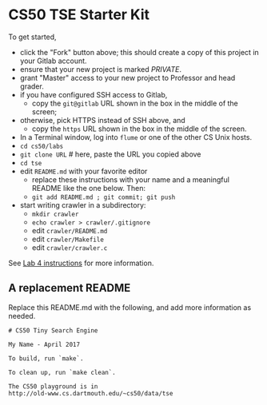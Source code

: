 # CS50 TSE Starter Kit

To get started, 

 * click the "Fork" button above; this should create a copy of this project in your Gitlab account. 
 * 	ensure that your new project is marked *PRIVATE*.
 * grant "Master" access to your new project to Professor and head grader.
 * if you have configured SSH access to Gitlab,
	 * copy the `git@gitlab` URL shown in the box in the middle of the screen;
 * otherwise, pick HTTPS instead of SSH above, and
	 * copy the `https` URL shown in the box in the middle of the screen.
 * In a Terminal window, log into `flume` or one of the other CS Unix hosts.
 * `cd cs50/labs`
 * `git clone URL`   # here, paste the URL you copied above
 * `cd tse`
 * edit `README.md` with your favorite editor
	 * replace these instructions with your name and a meaningful README like the one below. Then:
	 * `git add README.md ; git commit; git push`
 * start writing crawler in a subdirectory:
	 * `mkdir crawler`
	 * `echo crawler > crawler/.gitignore`
	 * edit `crawler/README.md`
	 * edit `crawler/Makefile`
	 * edit `crawler/crawler.c`

See [Lab 4 instructions](http://www.cs.dartmouth.edu/~cs50/Labs/Lab4)
for more information.

## A replacement README
Replace this README.md with the following, and add more information as needed.

```
# CS50 Tiny Search Engine

My Name - April 2017

To build, run `make`.

To clean up, run `make clean`.

The CS50 playground is in 
http://old-www.cs.dartmouth.edu/~cs50/data/tse
```
